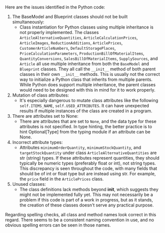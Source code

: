 Here are the issues identified in the Python code:

1. The BaseModel and Blueprint classes should not be built simultaneously: 
   - Class instantiation for Python classes using multiple inheritance is not properly implemented. The classes `ArticleAlternativeQuantities`, `ArticleCalculationPrices`, `ArticleImages`, `ReductionAdditions`, `ArticlePrices`, `CustomerArticleNumbers`, `DefaultStoragePlaces`, `PriceCalculationParameters`, `ProductionBillOfMaterialItems`, `QuantityConversions`, `SalesBillOfMaterialItems`, `SupplySources`, and `Article` all use multiple inheritance from both the `BaseModel` and `Blueprint` classes. They all call the `__init__` method of both parent classes in their own `__init__` methods. This is usually not the correct way to initialize a Python class that inherits from multiple parents. While Python does support multiple inheritance, the parent classes would need to be designed with this in mind for it to work properly.
2. Mutation of class attributes:
   - It's especially dangerous to mutate class attributes like the following `self.ITEMS_NAME`, `self.USED_ATTRIBUTES`. It can have unexpected results if multiple instances of the class are created in a program.
3. There are attributes set to None:
   - There are attributes that are set to `None`, and the data type for these attributes is not specified. In type hinting, the better practice is to hint Optional[Type] from the typing module if an attribute can be None.
4. Incorrect attribute types:
   - Attributes `minimumOrderQuantity`, `minimumStockQuantity`, and `targetStockQuantity` under class `ArticleAlternativeQuantities` are str (string) types. If these attributes represent quantities, they should typically be numeric types (preferably float or int), not string types. This discrepancy is seen throughout the code, with many fields that should be of int or float type but are instead using str. For example, the `price` field in the `ArticlePrices` class.
5. Unused classes: 
   - The class definitions lack methods beyond __init__, which suggests they might not be implemented fully yet. This may not necessarily be a problem if this code is part of a work in progress, but as it stands, the creation of these classes doesn't serve any practical purpose.
   
Regarding spelling checks, all class and method names look correct in this regard. There seems to be a consistent naming convention in use, and no obvious spelling errors can be seen in those names.